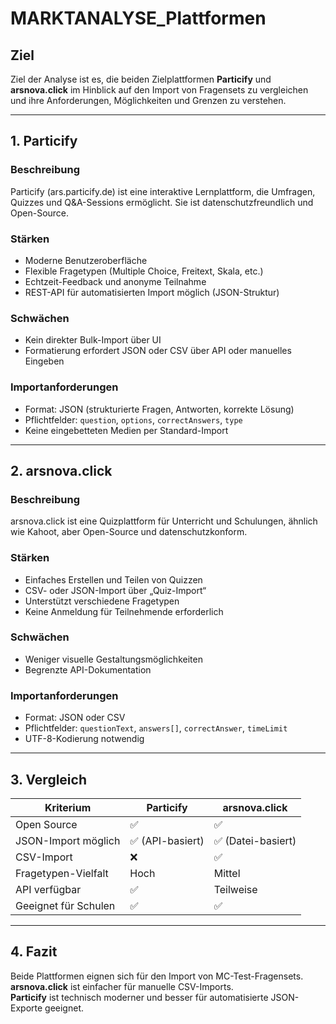 # MARKTANALYSE_Plattformen

## Ziel
Ziel der Analyse ist es, die beiden Zielplattformen **Particify** und **arsnova.click** im Hinblick auf den Import von Fragensets zu vergleichen und ihre Anforderungen, Möglichkeiten und Grenzen zu verstehen.

---

## 1. Particify
### Beschreibung
Particify (ars.particify.de) ist eine interaktive Lernplattform, die Umfragen, Quizzes und Q&A-Sessions ermöglicht. Sie ist datenschutzfreundlich und Open-Source.

### Stärken
- Moderne Benutzeroberfläche
- Flexible Fragetypen (Multiple Choice, Freitext, Skala, etc.)
- Echtzeit-Feedback und anonyme Teilnahme
- REST-API für automatisierten Import möglich (JSON-Struktur)

### Schwächen
- Kein direkter Bulk-Import über UI
- Formatierung erfordert JSON oder CSV über API oder manuelles Eingeben

### Importanforderungen
- Format: JSON (strukturierte Fragen, Antworten, korrekte Lösung)
- Pflichtfelder: `question`, `options`, `correctAnswers`, `type`
- Keine eingebetteten Medien per Standard-Import

---

## 2. arsnova.click
### Beschreibung
arsnova.click ist eine Quizplattform für Unterricht und Schulungen, ähnlich wie Kahoot, aber Open-Source und datenschutzkonform.

### Stärken
- Einfaches Erstellen und Teilen von Quizzen
- CSV- oder JSON-Import über „Quiz-Import“
- Unterstützt verschiedene Fragetypen
- Keine Anmeldung für Teilnehmende erforderlich

### Schwächen
- Weniger visuelle Gestaltungsmöglichkeiten
- Begrenzte API-Dokumentation

### Importanforderungen
- Format: JSON oder CSV
- Pflichtfelder: `questionText`, `answers[]`, `correctAnswer`, `timeLimit`
- UTF-8-Kodierung notwendig

---

## 3. Vergleich
| Kriterium               | Particify             | arsnova.click         |
|--------------------------|-----------------------|-----------------------|
| Open Source              | ✅                   | ✅                   |
| JSON-Import möglich      | ✅ (API-basiert)      | ✅ (Datei-basiert)    |
| CSV-Import               | ❌                   | ✅                   |
| Fragetypen-Vielfalt      | Hoch                 | Mittel                |
| API verfügbar            | ✅                   | Teilweise             |
| Geeignet für Schulen     | ✅                   | ✅                   |

---

## 4. Fazit
Beide Plattformen eignen sich für den Import von MC-Test-Fragensets.  
**arsnova.click** ist einfacher für manuelle CSV-Imports.  
**Particify** ist technisch moderner und besser für automatisierte JSON-Exporte geeignet.
